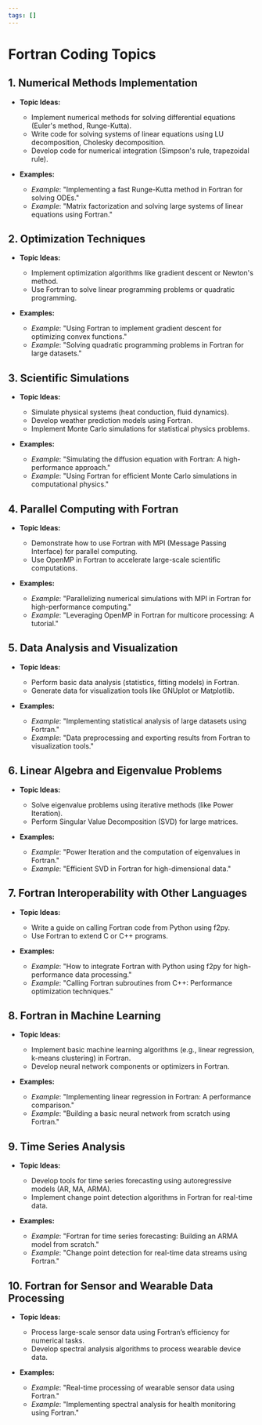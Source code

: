 ```yaml
---
tags: []
---
```


# Fortran Coding Topics

## 1. Numerical Methods Implementation
- **Topic Ideas:**
  - Implement numerical methods for solving differential equations (Euler's method, Runge-Kutta).
  - Write code for solving systems of linear equations using LU decomposition, Cholesky decomposition.
  - Develop code for numerical integration (Simpson's rule, trapezoidal rule).

- **Examples:**
  - *Example*: "Implementing a fast Runge-Kutta method in Fortran for solving ODEs."
  - *Example*: "Matrix factorization and solving large systems of linear equations using Fortran."

## 2. Optimization Techniques
- **Topic Ideas:**
  - Implement optimization algorithms like gradient descent or Newton's method.
  - Use Fortran to solve linear programming problems or quadratic programming.

- **Examples:**
  - *Example*: "Using Fortran to implement gradient descent for optimizing convex functions."
  - *Example*: "Solving quadratic programming problems in Fortran for large datasets."

## 3. Scientific Simulations
- **Topic Ideas:**
  - Simulate physical systems (heat conduction, fluid dynamics).
  - Develop weather prediction models using Fortran.
  - Implement Monte Carlo simulations for statistical physics problems.

- **Examples:**
  - *Example*: "Simulating the diffusion equation with Fortran: A high-performance approach."
  - *Example*: "Using Fortran for efficient Monte Carlo simulations in computational physics."

## 4. Parallel Computing with Fortran
- **Topic Ideas:**
  - Demonstrate how to use Fortran with MPI (Message Passing Interface) for parallel computing.
  - Use OpenMP in Fortran to accelerate large-scale scientific computations.

- **Examples:**
  - *Example*: "Parallelizing numerical simulations with MPI in Fortran for high-performance computing."
  - *Example*: "Leveraging OpenMP in Fortran for multicore processing: A tutorial."

## 5. Data Analysis and Visualization
- **Topic Ideas:**
  - Perform basic data analysis (statistics, fitting models) in Fortran.
  - Generate data for visualization tools like GNUplot or Matplotlib.

- **Examples:**
  - *Example*: "Implementing statistical analysis of large datasets using Fortran."
  - *Example*: "Data preprocessing and exporting results from Fortran to visualization tools."

## 6. Linear Algebra and Eigenvalue Problems
- **Topic Ideas:**
  - Solve eigenvalue problems using iterative methods (like Power Iteration).
  - Perform Singular Value Decomposition (SVD) for large matrices.

- **Examples:**
  - *Example*: "Power Iteration and the computation of eigenvalues in Fortran."
  - *Example*: "Efficient SVD in Fortran for high-dimensional data."

## 7. Fortran Interoperability with Other Languages
- **Topic Ideas:**
  - Write a guide on calling Fortran code from Python using f2py.
  - Use Fortran to extend C or C++ programs.

- **Examples:**
  - *Example*: "How to integrate Fortran with Python using f2py for high-performance data processing."
  - *Example*: "Calling Fortran subroutines from C++: Performance optimization techniques."

## 8. Fortran in Machine Learning
- **Topic Ideas:**
  - Implement basic machine learning algorithms (e.g., linear regression, k-means clustering) in Fortran.
  - Develop neural network components or optimizers in Fortran.

- **Examples:**
  - *Example*: "Implementing linear regression in Fortran: A performance comparison."
  - *Example*: "Building a basic neural network from scratch using Fortran."

## 9. Time Series Analysis
- **Topic Ideas:**
  - Develop tools for time series forecasting using autoregressive models (AR, MA, ARMA).
  - Implement change point detection algorithms in Fortran for real-time data.

- **Examples:**
  - *Example*: "Fortran for time series forecasting: Building an ARMA model from scratch."
  - *Example*: "Change point detection for real-time data streams using Fortran."

## 10. Fortran for Sensor and Wearable Data Processing
- **Topic Ideas:**
  - Process large-scale sensor data using Fortran’s efficiency for numerical tasks.
  - Develop spectral analysis algorithms to process wearable device data.

- **Examples:**
  - *Example*: "Real-time processing of wearable sensor data using Fortran."
  - *Example*: "Implementing spectral analysis for health monitoring using Fortran."
